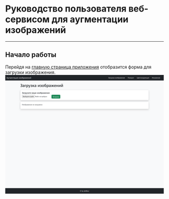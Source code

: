 # Руководство пользователя веб-сервисом для аугментации изображений

---

## Начало работы

Перейдя на [главную страница приложения](http://127.0.0.1:8000/) отобразится форма для загрузки изображения.
![Главная страница](/user_guide_screenshots/home_page_start.png)

